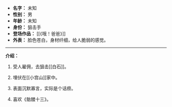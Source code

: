 
- **名字：** 未知
- **性别：** 男
- **年龄：** 未知
- **身份：** 狙击手
- **登场作品：** [[《哦！爸爸》]]
- **外表：** 脸色苍白，身材纤细，给人脆弱的感觉。

---

**介绍：** 

1. 受人雇佣，去狙击[[白石]]。

2. 埋伏在[[小宫山]]家中。

3. 表面沉默寡言，实际是个话痨。

4. 喜欢《骷髅十三》。